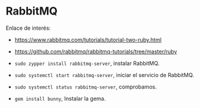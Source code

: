 
# RabbitMQ

Enlace de interés:
* https://www.rabbitmq.com/tutorials/tutorial-two-ruby.html
* https://github.com/rabbitmq/rabbitmq-tutorials/tree/master/ruby

* `sudo zypper install rabbitmq-server`, instalar RabbitMQ.
* `sudo systemctl start rabbitmq-server`, iniciar el servicio de RabbitMQ.
* `sudo systemctl status rabbitmq-server`, comprobamos.
* `gem install bunny`, Instalar la gema.
